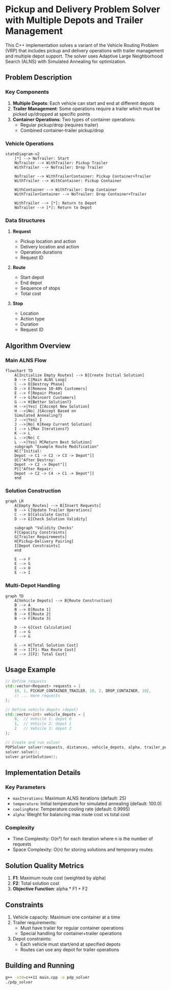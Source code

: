 # Pickup and Delivery Problem Solver with Multiple Depots and Trailer Management

This C++ implementation solves a variant of the Vehicle Routing Problem (VRP) that includes pickup and delivery operations with trailer management and multiple depot support. The solver uses Adaptive Large Neighborhood Search (ALNS) with Simulated Annealing for optimization.

## Problem Description

### Key Components

1. **Multiple Depots**: Each vehicle can start and end at different depots
2. **Trailer Management**: Some operations require a trailer which must be picked up/dropped at specific points
3. **Container Operations**: Two types of container operations:
   - Regular pickup/drop (requires trailer)
   - Combined container-trailer pickup/drop

### Vehicle Operations

```mermaid
stateDiagram-v2
    [*] --> NoTrailer: Start
    NoTrailer --> WithTrailer: Pickup Trailer
    WithTrailer --> NoTrailer: Drop Trailer
    
    NoTrailer --> WithTrailerContainer: Pickup Container+Trailer
    WithTrailer --> WithContainer: Pickup Container
    
    WithContainer --> WithTrailer: Drop Container
    WithTrailerContainer --> NoTrailer: Drop Container+Trailer
    
    WithTrailer --> [*]: Return to Depot
    NoTrailer --> [*]: Return to Depot
```

### Data Structures

1. **Request**
   - Pickup location and action
   - Delivery location and action
   - Operation durations
   - Request ID

2. **Route**
   - Start depot
   - End depot
   - Sequence of stops
   - Total cost

3. **Stop**
   - Location
   - Action type
   - Duration
   - Request ID

## Algorithm Overview

### Main ALNS Flow

```mermaid
flowchart TD
    A[Initialize Empty Routes] --> B[Create Initial Solution]
    B --> C[Main ALNS Loop]
    C --> D[Destroy Phase]
    D --> E[Remove 10-40% Customers]
    E --> F[Repair Phase]
    F --> G[Reinsert Customers]
    G --> H{Better Solution?}
    H -->|Yes| I[Accept New Solution]
    H -->|No| J{Accept Based on
    Simulated Annealing?}
    J -->|Yes| I
    J -->|No| K[Keep Current Solution]
    I --> L{Max Iterations?}
    K --> L
    L -->|No| C
    L -->|Yes| M[Return Best Solution]
    subgraph "Example Route Modification"
    N[["Initial:
    Depot -> C1 -> C2 -> C3 -> Depot"]]
    O[["After Destroy:
    Depot -> C2 -> Depot"]]
    P[["After Repair:
    Depot -> C2 -> C4 -> C1 -> Depot"]]
    end
```

### Solution Construction

```mermaid
graph LR
    A[Empty Routes] --> B[Insert Requests]
    B --> C[Update Trailer Operations]
    C --> D[Calculate Costs]
    D --> E[Check Solution Validity]
    
    subgraph "Validity Checks"
    F[Capacity Constraints]
    G[Trailer Requirements]
    H[Pickup-Delivery Pairing]
    I[Depot Constraints]
    end
    
    E --> F
    E --> G
    E --> H
    E --> I
```

### Multi-Depot Handling

```mermaid
graph TD
    A[Vehicle Depots] --> B{Route Construction}
    B --> A
    B --> D[Route 1]
    B --> E[Route 2]
    B --> F[Route 3]
    
    D --> G[Cost Calculation]
    E --> G
    F --> G
    
    G --> H[Total Solution Cost]
    H --> I[F1: Max Route Cost]
    H --> J[F2: Total Cost]
```

## Usage Example

```cpp
// Define requests
std::vector<Request> requests = {
    {0, 1, PICKUP_CONTAINER_TRAILER, 10, 2, DROP_CONTAINER, 10},
    // ... more requests
};

// Define vehicle depots (depot)
std::vector<int> vehicle_depots = {
    0,  // Vehicle 1: depot 0 
    1,  // Vehicle 2: depot 1 
    2   // Vehicle 3: depot 2 
};

// Create and run solver
PDPSolver solver(requests, distances, vehicle_depots, alpha, trailer_point, trailer_pickup_time);
solver.solve();
solver.printSolution();
```

## Implementation Details

### Key Parameters

- `maxIterations`: Maximum ALNS iterations (default: 25)
- `temperature`: Initial temperature for simulated annealing (default: 100.0)
- `coolingRate`: Temperature cooling rate (default: 0.9995)
- `alpha`: Weight for balancing max route cost vs total cost

### Complexity

- Time Complexity: O(n²) for each iteration where n is the number of requests
- Space Complexity: O(n) for storing solutions and temporary routes

## Solution Quality Metrics

1. **F1**: Maximum route cost (weighted by alpha)
2. **F2**: Total solution cost
3. **Objective Function**: alpha * F1 + F2

## Constraints

1. Vehicle capacity: Maximum one container at a time
2. Trailer requirements:
   - Must have trailer for regular container operations
   - Special handling for container+trailer operations
3. Depot constraints:
   - Each vehicle must start/end at specified depots
   - Routes can use any depot for trailer operations

## Building and Running

```bash
g++ -std=c++11 main.cpp -o pdp_solver
./pdp_solver
```
